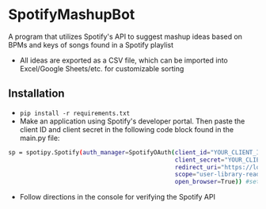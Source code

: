 # SpotifyMashupBot
A program that utilizes Spotify's API to suggest mashup ideas based on BPMs and keys of songs found in a Spotify playlist
- All ideas are exported as a CSV file, which can be imported into Excel/Google Sheets/etc. for customizable sorting

## Installation
- ```pip install -r requirements.txt```
- Make an application using Spotify's developer portal. Then paste the client ID and client secret in the following code block found in the main.py file:

```sh
sp = spotipy.Spotify(auth_manager=SpotifyOAuth(client_id="YOUR_CLIENT_ID",
                                               client_secret="YOUR_CLIENT_SECRET",
                                               redirect_uri="https://localhost/",
                                               scope="user-library-read",
                                               open_browser=True)) #setup the Spotify app
```
- Follow directions in the console for verifying the Spotify API
